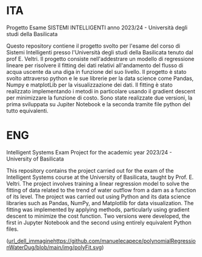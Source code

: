 # ITA
Progetto Esame SISTEMI INTELLIGENTI anno 2023/24 - Università degli studi della Basilicata

Questo repository contiene il progetto svolto per l'esame del corso di Sistemi Intelligenti presso l'Università degli studi della Basilicata tenuto dal prof E. Veltri.
Il progetto consiste nell'addestrare un modello di regressione lineare per risolvere il fitting dei dati relativi all'andamento del flusso di acqua uscente da una diga in funzione del suo livello.
Il progetto è stato svolto attraverso python e le sue librerie per la data science come Pandas, Numpy e matplotLib per la visualizzazione dei dati. 
Il fitting è stato realizzato implementando i metodi in particolare usando il gradient descent per minimizzare la funzione di costo. 
Sono state realizzate due versioni, la prima sviluppata su Jupiter Notebook e la seconda tramite file python del tutto equivalenti.

# ENG
Intelligent Systems Exam Project for the academic year 2023/24 - University of Basilicata

This repository contains the project carried out for the exam of the Intelligent Systems course at the University of Basilicata, taught by Prof. E. Veltri.
The project involves training a linear regression model to solve the fitting of data related to the trend of water outflow from a dam as a function of its level.
The project was carried out using Python and its data science libraries such as Pandas, NumPy, and Matplotlib for data visualization.
The fitting was implemented by applying methods, particularly using gradient descent to minimize the cost function.
Two versions were developed, the first in Jupyter Notebook and the second using entirely equivalent Python files.

([url_dell_immagine](https://github.com/manuelecapece/polynomialRegressionWaterDug/blob/main/img/polyFit.svg)https://github.com/manuelecapece/polynomialRegressionWaterDug/blob/main/img/polyFit.svg)
